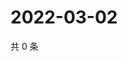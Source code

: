 # 2022-03-02

共 0 条

<!-- BEGIN WEIBO -->
<!-- 最后更新时间 Wed Mar 02 2022 22:11:45 GMT+0800 (China Standard Time) -->

<!-- END WEIBO -->
